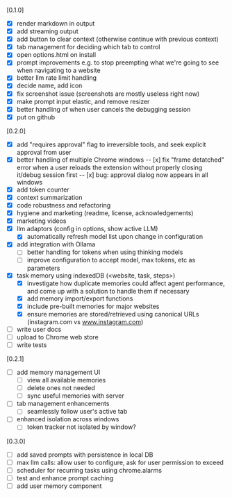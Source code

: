 [0.1.0]
- [x] render markdown in output
- [x] add streaming output
- [x] add button to clear context (otherwise continue with previous context)
- [x] tab management for deciding which tab to control
- [x] open options.html on install
- [x] prompt improvements e.g. to stop preempting what we're going to see when navigating to a website
- [x] better llm rate limit handling
- [x] decide name, add icon
- [x] fix screenshot issue (screenshots are mostly useless right now)
- [x] make prompt input elastic, and remove resizer
- [x] better handling of when user cancels the debugging session
- [x] put on github

[0.2.0]
- [x] add "requires approval" flag to irreversible tools, and seek explicit approval from user
- [x] better handling of multiple Chrome windows
-- [x] fix "frame detatched" error when a user reloads the extension without properly closing it/debug session first
-- [x] bug: approval dialog now appears in all windows
- [x] add token counter
- [x] context summarization
- [x] code robustness and refactoring
- [x] hygiene and marketing (readme, license, acknowledgements)
- [x] marketing videos
- [x] llm adaptors (config in options, show active LLM)
    - [x] automatically refresh model list upon change in configuration
- [x] add integration with Ollama
    - [ ] better handling for <think> tokens when using thinking models
    - [ ] improve configuration to accept model, max tokens, etc as parameters
- [x] task memory using indexedDB (<website, task, steps>) 
    - [x] investigate how duplicate memories could affect agent performance, and come up with a solution to handle them if necessary
    - [x] add memory import/export functions
    - [x] include pre-built memories for major websites
    - [x] ensure memories are stored/retrieved using canonical URLs (instagram.com vs www.instagram.com)
- [ ] write user docs
- [ ] upload to Chrome web store
- [ ] write tests 

[0.2.1]

- [ ] add memory management UI
    - [ ] view all available memories
    - [ ] delete ones not needed  
    - [ ] sync useful memories with server
- [ ] tab management enhancements
    - [ ] seamlessly follow user's active tab
- [ ] enhanced isolation across windows
    - [ ] token tracker not isolated by window?

[0.3.0]
- [ ] add saved prompts with persistence in local DB
- [ ] max llm calls: allow user to configure, ask for user permission to exceed
- [ ] scheduler for recurring tasks using chrome.alarms
- [ ] test and enhance prompt caching
- [ ] add user memory component
